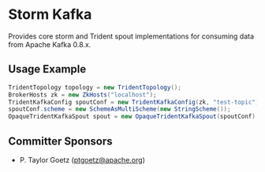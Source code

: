 Storm Kafka
====================

Provides core storm and Trident spout implementations for consuming data from Apache Kafka 0.8.x.


## Usage Example

```java
TridentTopology topology = new TridentTopology();
BrokerHosts zk = new ZkHosts("localhost");
TridentKafkaConfig spoutConf = new TridentKafkaConfig(zk, "test-topic");
spoutConf.scheme = new SchemeAsMultiScheme(new StringScheme());
OpaqueTridentKafkaSpout spout = new OpaqueTridentKafkaSpout(spoutConf);
```


## Committer Sponsors

 * P. Taylor Goetz ([ptgoetz@apache.org](mailto:ptgoetz@apache.org))
